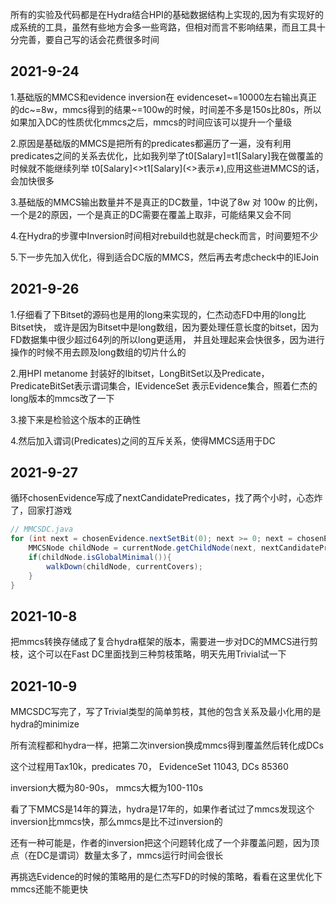 所有的实验及代码都是在Hydra结合HPI的基础数据结构上实现的,因为有实现好的成系统的工具，虽然有些地方会多一些弯路，但相对而言不影响结果，而且工具十分完善，要自己写的话会花费很多时间

## 2021-9-24
1.基础版的MMCS和evidence inversion在 evidenceset~=10000左右输出真正的dc~=8w，mmcs得到的结果~=100w的时候，时间差不多是150s比80s，所以如果加入DC的性质优化mmcs之后，mmcs的时间应该可以提升一个量级

2.原因是基础版的MMCS是把所有的predicates都遍历了一遍，没有利用predicates之间的关系去优化，比如我列举了t0[Salary]=t1[Salary]我在做覆盖的时候就不能继续列举
t0[Salary]<>t1[Salary](<>表示≠),应用这些进MMCS的话，会加快很多

3.基础版的MMCS输出数量并不是真正的DC数量，1中说了8w 对 100w 的比例，一个是2的原因，一个是真正的DC需要在覆盖上取非，可能结果又会不同

4.在Hydra的步骤中Inversion时间相对rebuild也就是check而言，时间要短不少

5.下一步先加入优化，得到适合DC版的MMCS，然后再去考虑check中的IEJoin

## 2021-9-26
1.仔细看了下Bitset的源码也是用的long来实现的，仁杰动态FD中用的long比Bitset快，
或许是因为Bitset中是long数组，因为要处理任意长度的bitset，因为FD数据集中很少超过64列的所以long更适用，
并且处理起来会快很多，因为进行操作的时候不用去顾及long数组的切片什么的

2.用HPI metanome 封装好的Ibitset，LongBitSet以及Predicate，PredicateBitSet表示谓词集合，IEvidenceSet
表示Evidence集合，照着仁杰的long版本的mmcs改了一下

3.接下来是检验这个版本的正确性

4.然后加入谓词(Predicates)之间的互斥关系，使得MMCS适用于DC

## 2021-9-27
循环chosenEvidence写成了nextCandidatePredicates，找了两个小时，心态炸了，回家打游戏
```java
// MMCSDC.java
for (int next = chosenEvidence.nextSetBit(0); next >= 0; next = chosenEvidence.nextSetBit(next + 1)){
    MMCSNode childNode = currentNode.getChildNode(next, nextCandidatePredicates);
    if(childNode.isGlobalMinimal()){
        walkDown(childNode, currentCovers);
    }
}
```

## 2021-10-8
把mmcs转换存储成了复合hydra框架的版本，需要进一步对DC的MMCS进行剪枝，这个可以在Fast DC里面找到三种剪枝策略，明天先用Trivial试一下

## 2021-10-9
MMCSDC写完了，写了Trivial类型的简单剪枝，其他的包含关系及最小化用的是hydra的minimize

所有流程都和hydra一样，把第二次inversion换成mmcs得到覆盖然后转化成DCs

这个过程用Tax10k，predicates 70， EvidenceSet 11043, DCs 85360

inversion大概为80-90s， mmcs大概为100-110s

看了下MMCS是14年的算法，hydra是17年的，如果作者试过了mmcs发现这个inversion比mmcs快，那么mmcs是比不过inversion的

还有一种可能是，作者的inversion把这个问题转化成了一个非覆盖问题，因为顶点（在DC是谓词）数量太多了，mmcs运行时间会很长

再挑选Evidence的时候的策略用的是仁杰写FD的时候的策略，看看在这里优化下mmcs还能不能更快